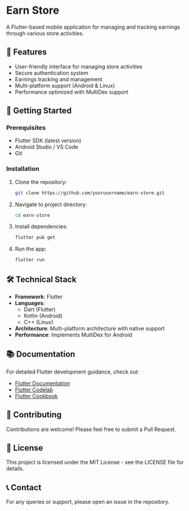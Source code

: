 # Earn Store

A Flutter-based mobile application for managing and tracking earnings through various store activities.

## 📱 Features

- User-friendly interface for managing store activities
- Secure authentication system
- Earnings tracking and management
- Multi-platform support (Android & Linux)
- Performance optimized with MultiDex support

## 🚀 Getting Started

### Prerequisites

- Flutter SDK (latest version)
- Android Studio / VS Code
- Git

### Installation

1. Clone the repository:
   ```bash
   git clone https://github.com/yourusername/earn-store.git
   ```

2. Navigate to project directory:
   ```bash
   cd earn-store
   ```

3. Install dependencies:
   ```bash
   flutter pub get
   ```

4. Run the app:
   ```bash
   flutter run
   ```

## 🛠️ Technical Stack

- **Framework**: Flutter
- **Languages**: 
  - Dart (Flutter)
  - Kotlin (Android)
  - C++ (Linux)
- **Architecture**: Multi-platform architecture with native support
- **Performance**: Implements MultiDex for Android

## 📚 Documentation

For detailed Flutter development guidance, check out:
- [Flutter Documentation](https://docs.flutter.dev/)
- [Flutter Codelab](https://docs.flutter.dev/get-started/codelab)
- [Flutter Cookbook](https://docs.flutter.dev/cookbook)

## 🤝 Contributing

Contributions are welcome! Please feel free to submit a Pull Request.

## 📄 License

This project is licensed under the MIT License - see the LICENSE file for details.

## 📞 Contact

For any queries or support, please open an issue in the repository.
